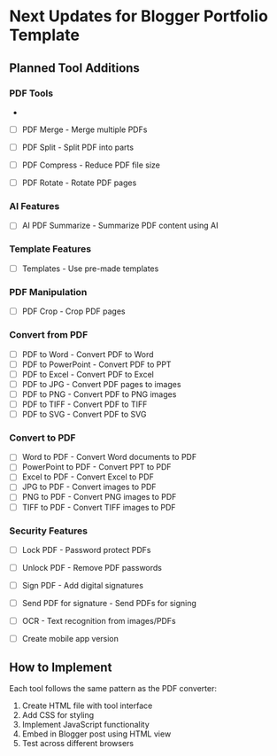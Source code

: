 # Next Updates for Blogger Portfolio Template

## Planned Tool Additions

### PDF Tools
-
- [ ] PDF Merge - Merge multiple PDFs
- [ ] PDF Split - Split PDF into parts
- [ ] PDF Compress - Reduce PDF file size
- [ ] PDF Rotate - Rotate PDF pages


### AI Features
- [ ] AI PDF Summarize - Summarize PDF content using AI

### Template Features
- [ ] Templates - Use pre-made templates



### PDF Manipulation
- [ ] PDF Crop - Crop PDF pages

### Convert from PDF
- [ ] PDF to Word - Convert PDF to Word
- [ ] PDF to PowerPoint - Convert PDF to PPT
- [ ] PDF to Excel - Convert PDF to Excel
- [ ] PDF to JPG - Convert PDF pages to images
- [ ] PDF to PNG - Convert PDF to PNG images
- [ ] PDF to TIFF - Convert PDF to TIFF
- [ ] PDF to SVG - Convert PDF to SVG

### Convert to PDF
- [ ] Word to PDF - Convert Word documents to PDF
- [ ] PowerPoint to PDF - Convert PPT to PDF
- [ ] Excel to PDF - Convert Excel to PDF
- [ ] JPG to PDF - Convert images to PDF
- [ ] PNG to PDF - Convert PNG images to PDF
- [ ] TIFF to PDF - Convert TIFF images to PDF

### Security Features
- [ ] Lock PDF - Password protect PDFs
- [ ] Unlock PDF - Remove PDF passwords
- [ ] Sign PDF - Add digital signatures
- [ ] Send PDF for signature - Send PDFs for signing
- [ ] OCR - Text recognition from images/PDFs










- [ ] Create mobile app version

## How to Implement
Each tool follows the same pattern as the PDF converter:
1. Create HTML file with tool interface
2. Add CSS for styling
3. Implement JavaScript functionality
4. Embed in Blogger post using HTML view
5. Test across different browsers
